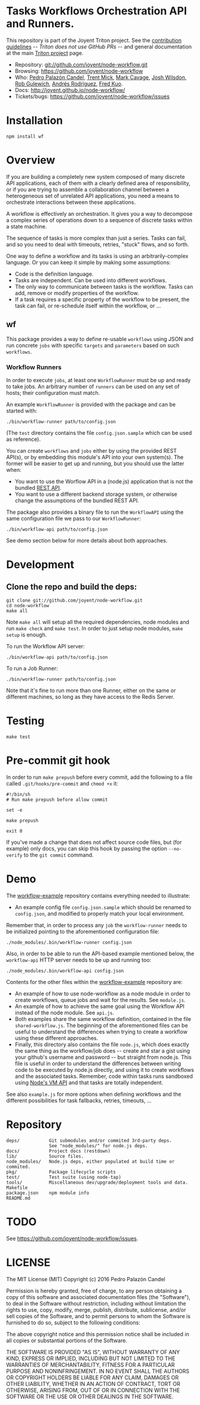 # Tasks Workflows Orchestration API and Runners.

This repository is part of the Joyent Triton project. See the [contribution
guidelines](https://github.com/joyent/triton/blob/master/CONTRIBUTING.md) --
*Triton does not use GitHub PRs* -- and general documentation at the main
[Triton project](https://github.com/joyent/triton) page.


- Repository: <git://github.com/joyent/node-workflow.git>
- Browsing: <https://github.com/joyent/node-workflow>
- Who: [Pedro Palazón Candel](https://github.com/kusor), [Trent Mick](https://github.com/trentm), [Mark Cavage](https://github.com/mcavage), [Josh Wilsdon](https://github.com/joshwilsdon), [Rob Gulewich](https://github.com/rgulewich), [Andrés Rodríguez](https://github.com/cachafla), [Fred Kuo](https://github.com/fkuo).
- Docs: <http://joyent.github.io/node-workflow/>
- Tickets/bugs: <https://github.com/joyent/node-workflow/issues>


# Installation

    npm install wf

# Overview

If you are building a completely new system composed of many discrete API
applications, each of them with a clearly defined area of responsibility, or
if you are trying to assemble a collaboration channel between a heterogeneous
set of unrelated API applications, you need a means to orchestrate interactions
between these applications.

A workflow is effectively an orchestration. It gives you a way to decompose a
complex series of operations down to a sequence of discrete tasks within a state
machine.

The sequence of tasks is more complex than just a series. Tasks can fail, and
so you need to deal with timeouts, retries, "stuck" flows, and so forth.

One way to define a workflow and its tasks is using an arbitrarily-complex
language. Or you can keep it simple by making some assumptions:

* Code is the definition language.
* Tasks are independent. Can be used into different workflows.
* The only way to communicate between tasks is the workflow. Tasks can add,
  remove or modify properties of the workflow.
* If a task requires a specific property of the workflow to be present, the
  task can fail, or re-schedule itself within the workflow, or ...

## wf

This package provides a way to define re-usable `workflows` using JSON and run
concrete `jobs` with specific `targets` and `parameters` based on such
`workflows`.

### Workflow Runners

In order to execute `jobs`, at least one `WorkflowRunner` must be up and ready
to take jobs. An arbitrary number of `runners` can be used on any set of hosts;
their configuration must match.

An example `WorkflowRunner` is provided with the package and can be started
with:

    ./bin/workflow-runner path/to/config.json

(The `test` directory contains the file `config.json.sample` which can be
used as reference).

You can create `workflows` and `jobs` either by using the provided REST API(s),
or by embedding this module's API into your own system(s). The former will be
easier to get up and running, but you should use the latter when:

- You want to use the Worflow API in a (node.js) application that is not the
  bundled [REST API](http://joyent.github.io/node-workflow/workflowapi.html).
- You want to use a different backend storage system, or otherwise change the
  assumptions of the bundled REST API.

The package also provides a binary file to run the `WorkflowAPI` using the
same configuration file we pass to our `WorkflowRunner`:

    ./bin/workflow-api path/to/config.json

See demo section below for more details about both approaches.

# Development

## Clone the repo and build the deps:

    git clone git://github.com/joyent/node-workflow.git
    cd node-workflow
    make all

Note `make all` will setup all the required dependencies, node modules and run
`make check` and `make test`. In order to just setup node modules, `make setup`
is enough.

To run the Workflow API server:

    ./bin/workflow-api path/to/config.json

To run a Job Runner:

    ./bin/workflow-runner path/to/config.json

Note that it's fine to run more than one Runner, either on the same or different
machines, so long as they have access to the Redis Server.

# Testing

    make test

# Pre-commit git hook

In order to run `make prepush` before every commit, add the following to a file
called `.git/hooks/pre-commit` and `chmod +x` it:

    #!/bin/sh
    # Run make prepush before allow commit

    set -e

    make prepush

    exit 0

If you've made a change that does not affect source code files, but (for
example) only docs, you can skip this hook by passing the option `--no-verify`
to the `git commit` command.

# Demo

The [workflow-example](https://github.com/kusor/node-workflow-example)
repository contains everything needed to illustrate:

- An example config file `config.json.sample` which should be renamed to 
  `config.json`, and modified to properly match your local environment.

Remember that, in order to process any `job` the `workflow-runner` needs to be
initialized pointing to the aforementioned configuration file:

    ./node_modules/.bin/workflow-runner config.json

Also, in order to be able to run the API-based example mentioned below, the
`workflow-api` HTTP server needs to be up and running too:

    ./node_modules/.bin/workflow-api config.json

Contents for the other files within the [workflow-example](https://github.com/kusor/node-workflow-example)
repository are:

- An example of how to use node-workflow as a node module in order to create
  workflows, queue jobs and wait for the results. See `module.js`.
- An example of how to achieve the same goal using the Workflow API instead of
  the node module. See `api.js`.
- Both examples share the same workflow definition, contained in the file
  `shared-workflow.js`. The beginning of the aforementioned files
  can be useful to understand the differences when trying to create a workflow
  using these different approaches.
- Finally, this directory also contains the file `node.js`, which does
  exactly the same thing as the workflow/job does -- create and star a gist
  using your github's username and password -- but straight from node.js. This
  file is useful in order to understand the differences between writing code
  to be executed by node.js directly, and using it to create workflows and the
  associated tasks. Remember, code within tasks runs sandboxed using
  [Node's VM API](http://nodejs.org/docs/latest/api/vm.html) and that tasks
  are totally independent.

See also `example.js` for more options when defining workflows and the different
possibilities for task fallbacks, retries, timeouts, ...

# Repository

    deps/           Git submodules and/or commited 3rd-party deps.
                    See "node_modules/" for node.js deps.
    docs/           Project docs (restdown)
    lib/            Source files.
    node_modules/   Node.js deps, either populated at build time or commited.
    pkg/            Package lifecycle scripts
    test/           Test suite (using node-tap)
    tools/          Miscellaneous dev/upgrade/deployment tools and data.
    Makefile
    package.json    npm module info
    README.md

# TODO

See https://github.com/joyent/node-workflow/issues.

# LICENSE

The MIT License (MIT) Copyright (c) 2016 Pedro Palazón Candel

Permission is hereby granted, free of charge, to any person obtaining a copy of this software and associated documentation files (the "Software"), to deal in the Software without restriction, including without limitation the rights to use, copy, modify, merge, publish, distribute, sublicense, and/or sell copies of the Software, and to permit persons to whom the Software is furnished to do so, subject to the following conditions:

The above copyright notice and this permission notice shall be included in all copies or substantial portions of the Software.

THE SOFTWARE IS PROVIDED "AS IS", WITHOUT WARRANTY OF ANY KIND, EXPRESS OR IMPLIED, INCLUDING BUT NOT LIMITED TO THE WARRANTIES OF MERCHANTABILITY, FITNESS FOR A PARTICULAR PURPOSE AND NONINFRINGEMENT. IN NO EVENT SHALL THE AUTHORS OR COPYRIGHT HOLDERS BE LIABLE FOR ANY CLAIM, DAMAGES OR OTHER LIABILITY, WHETHER IN AN ACTION OF CONTRACT, TORT OR OTHERWISE, ARISING FROM, OUT OF OR IN CONNECTION WITH THE SOFTWARE OR THE USE OR OTHER DEALINGS IN THE SOFTWARE.

